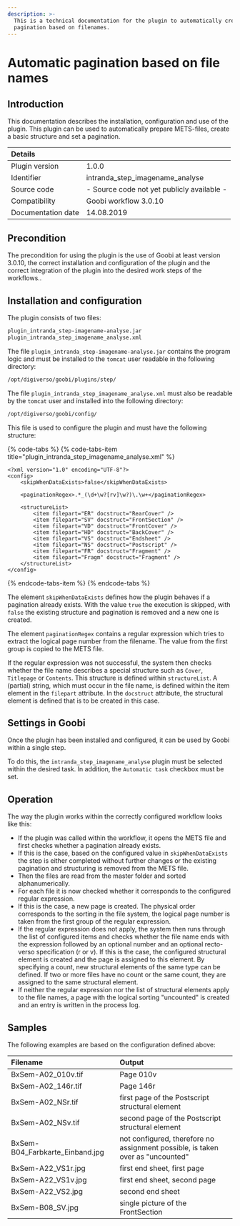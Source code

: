 ```yaml
---
description: >-
  This is a technical documentation for the plugin to automatically create a
  pagination based on filenames.
---
```


# Automatic pagination based on file names

## Introduction

This documentation describes the installation, configuration and use of the plugin. This plugin can be used to automatically prepare METS-files, create a basic structure and set a pagination.

| Details |  |
| :--- | :--- |
| Plugin version | 1.0.0 |
| Identifier | intranda\_step\_imagename\_analyse |
| Source code | - Source code not yet publicly available - |
| Compatibility | Goobi workflow 3.0.10 |
| Documentation date | 14.08.2019 |

## Precondition

The precondition for using the plugin is the use of Goobi at least version 3.0.10, the correct installation and configuration of the plugin and the correct integration of the plugin into the desired work steps of the workflows..

## Installation and configuration <a id="installation-und-konfiguration"></a>

The plugin consists of two files:

```bash
plugin_intranda_step-imagename-analyse.jar
plugin_intranda_step_imagename_analyse.xml
```

The file `plugin_intranda_step-imagename-analyse.jar` contains the program logic and must be installed to the `tomcat` user readable in the following directory:

```bash
/opt/digiverso/goobi/plugins/step/
```

The file `plugin_intranda_step_imagename_analyse.xml` must also be readable by the `tomcat` user and installed into the following directory:

```bash
/opt/digiverso/goobi/config/
```

This file is used to configure the plugin and must have the following structure:

{% code-tabs %}
{% code-tabs-item title="plugin\_intranda\_step\_imagename\_analyse.xml" %}
```markup
<?xml version="1.0" encoding="UTF-8"?>
<config>
    <skipWhenDataExists>false</skipWhenDataExists>

    <paginationRegex>.*_(\d+\w?[rv]\w?)\.\w+</paginationRegex>

    <structureList>
        <item filepart="ER" docstruct="RearCover" />
        <item filepart="SV" docstruct="FrontSection" />
        <item filepart="VD" docstruct="FrontCover" />
        <item filepart="HD" docstruct="BackCover" />
        <item filepart="VS" docstruct="Endsheet" />
        <item filepart="NS" docstruct="Postscript" />
        <item filepart="FR" docstruct="Fragment" />
        <item filepart="Fragm" docstruct="Fragment" />
    </structureList>
</config>
```
{% endcode-tabs-item %}
{% endcode-tabs %}

The element `skipWhenDataExists` defines how the plugin behaves if a pagination already exists. With the value `true` the execution is skipped, with `false` the existing structure and pagination is removed and a new one is created.

The element `paginationRegex` contains a regular expression which tries to extract the logical page number from the filename. The value from the first group is copied to the METS file.

If the regular expression was not successful, the system then checks whether the file name describes a special structure such as `Cover`, `Titlepage` or `Contents`. This structure is defined within `structureList`. A \(partial\) string, which must occur in the file name, is defined within the item element in the `filepart` attribute. In the `docstruct` attribute, the structural element is defined that is to be created in this case.

## Settings in Goobi

Once the plugin has been installed and configured, it can be used by Goobi within a single step.

To do this, the `intranda_step_imagename_analyse` plugin must be selected within the desired task. In addition, the `Automatic task` checkbox must be set.

## Operation

The way the plugin works within the correctly configured workflow looks like this:

* If the plugin was called within the workflow, it opens the METS file and first checks whether a pagination already exists.
* If this is the case, based on the configured value in `skipWhenDataExists` the step is either completed without further changes or the existing pagination and structuring is removed from the METS file.
* Then the files are read from the master folder and sorted alphanumerically.
* For each file it is now checked whether it corresponds to the configured regular expression.
* If this is the case, a new page is created. The physical order corresponds to the sorting in the file system, the logical page number is taken from the first group of the regular expression.
* If the regular expression does not apply, the system then runs through the list of configured items and checks whether the file name ends with the expression followed by an optional number and an optional recto-verso specification \(r or v\). If this is the case, the configured structural element is created and the page is assigned to this element. By specifying a count, new structural elements of the same type can be defined. If two or more files have no count or the same count, they are assigned to the same structural element.
* If neither the regular expression nor the list of structural elements apply to the file names, a page with the logical sorting "uncounted" is created and an entry is written in the process log.

## Samples

The following examples are based on the configuration defined above:

| Filename | Output |
| :--- | :--- |
| BxSem-A02\_010v.tif | Page 010v |
| BxSem-A02\_146r.tif | Page 146r |
| BxSem-A02\_NSr.tif | first page of the Postscript structural element |
| BxSem-A02\_NSv.tif | second page of the Postscript structural element |
| BxSem-B04\_Farbkarte\_Einband.jpg | not configured, therefore no assignment possible, is taken over as "uncounted" |
| BxSem-A22\_VS1r.jpg | first end sheet, first page |
| BxSem-A22\_VS1v.jpg | first end sheet, second page |
| BxSem-A22\_VS2.jpg | second end sheet |
| BxSem-B08\_SV.jpg | single picture of the FrontSection |

